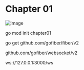 # Chapter 01


![image](https://user-images.githubusercontent.com/11188109/214906570-fdf8403b-e82d-41ec-a61a-3a8918eb97fb.png)


go mod init chapter01

go get github.com/gofiber/fiber/v2

github.com/gofiber/websocket/v2

ws://127.0.0.1:3000/ws